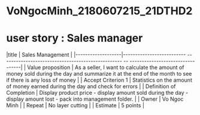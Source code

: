 # VoNgocMinh_2180607215_21DTHD2
# user story : Sales manager
|title | Sales Management |
|-------------------|-------------------------- -- ------------------------------------------------ -- ---------------------------------|
| Value proposition | As a seller, I want to calculate the amount of money sold during the day and summarize it at the end of the month to see if there is any loss of money |
| Accept Criterion 1 | Statistics on the amount of money earned during the day and check for errors |
| Definition of Completion | Display product price - display amount sold during the day - display amount lost - pack into management folder. |
| Owner | Vo Ngoc Minh |
| Repeat | No layer cutting |
| Estimate | 5 points |
